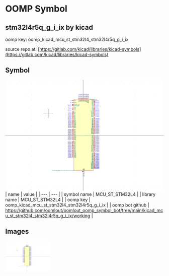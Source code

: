 # OOMP Symbol  
## stm32l4r5q_g_i_ix  by kicad  
  
oomp key: oomp_kicad_mcu_st_stm32l4_stm32l4r5q_g_i_ix  
  
source repo at: [https://gitlab.com/kicad/libraries/kicad-symbols](https://gitlab.com/kicad/libraries/kicad-symbols)  
## Symbol  
  
[![working.png](working_600.png)](working.png)  
| name | value | 
| --- | --- | 
| symbol name | MCU_ST_STM32L4 | 
| library name | MCU_ST_STM32L4 | 
| oomp key | oomp_kicad_mcu_st_stm32l4_stm32l4r5q_g_i_ix | 
| oomp bot github | https://github.com/oomlout/oomlout_oomp_symbol_bot/tree/main/kicad_mcu_st_stm32l4_stm32l4r5q_g_i_ix/working | 
## Images  
  
[![working.png](working_140.png)](working.png)  
